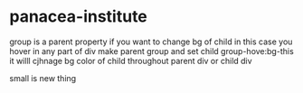 # panacea-institute

group is a parent property if you want to change bg of child in this case you hover in any part of div make parent group and set child group-hove:bg-this it willl cjhnage bg color of child throughout parent div or child div

 small is new thing 